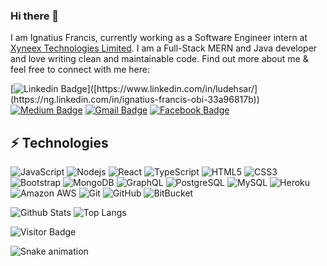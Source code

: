 ### Hi there 👋



I am Ignatius Francis, currently working as a Software Engineer intern at [Xyneex Technologies Limited](https://www.xyneex.com/). I am a Full-Stack MERN and Java developer and love writing clean and maintainable code. Find out more about me & feel free to connect with me here:

[![Linkedin Badge](https://img.shields.io/badge/-Ignatius-blue?style=flat-square&logo=Linkedin&logoColor=white&link=https://[[www.linkedin.com/in/ludehsar/](https://ng.linkedin.com/in/ignatius-francis-obi-33a96817b)](https://ng.linkedin.com/in/ignatius-francis-obi-33a96817b))]([https://www.linkedin.com/in/ludehsar/](https://ng.linkedin.com/in/ignatius-francis-obi-33a96817b))
[![Medium Badge](https://img.shields.io/badge/rashedul-alam-12100E?style=flat-square&logo=medium&logoColor=white&link=https://rashedul-alam.medium.com/)](https://rashedul-alam.medium.com/)
[![Gmail Badge](https://img.shields.io/badge/-mdraanik12@gmail.com-c14438?style=flat-square&logo=Gmail&logoColor=white&link=mailto:mdraanik12@gmail.com)](mailto:obiignatiusfrancis@gmail.com)
[![Facebook Badge](https://img.shields.io/badge/rashedul.alam.anik.2-1877F2?style=flat-square&logo=facebook&logoColor=white&link=https://www.facebook.com/rashedul.alam.anik.2/)](https://www.facebook.com/rashedul.alam.anik.2/)


## ⚡ Technologies

![JavaScript](https://img.shields.io/badge/-JavaScript-black?style=flat-square&logo=javascript)
![Nodejs](https://img.shields.io/badge/-Nodejs-black?style=flat-square&logo=Node.js)
![React](https://img.shields.io/badge/-React-black?style=flat-square&logo=react)
![TypeScript](https://img.shields.io/badge/-TypeScript-007ACC?style=flat-square&logo=typescript)
![HTML5](https://img.shields.io/badge/-HTML5-E34F26?style=flat-square&logo=html5&logoColor=white)
![CSS3](https://img.shields.io/badge/-CSS3-1572B6?style=flat-square&logo=css3)
![Bootstrap](https://img.shields.io/badge/-Bootstrap-563D7C?style=flat-square&logo=bootstrap)
![MongoDB](https://img.shields.io/badge/-MongoDB-black?style=flat-square&logo=mongodb)
![GraphQL](https://img.shields.io/badge/-GraphQL-E10098?style=flat-square&logo=graphql)
![PostgreSQL](https://img.shields.io/badge/-PostgreSQL-336791?style=flat-square&logo=postgresql)
![MySQL](https://img.shields.io/badge/-MySQL-black?style=flat-square&logo=mysql)
![Heroku](https://img.shields.io/badge/-Heroku-430098?style=flat-square&logo=heroku)
![Amazon AWS](https://img.shields.io/badge/Amazon%20AWS-232F3E?style=flat-square&logo=amazon-aws)
![Git](https://img.shields.io/badge/-Git-black?style=flat-square&logo=git)
![GitHub](https://img.shields.io/badge/-GitHub-181717?style=flat-square&logo=github)
![BitBucket](https://img.shields.io/badge/-BitBucket-darkblue?style=flat-square&logo=bitbucket)

![Github Stats](https://github-readme-stats.vercel.app/api?username=IgnatiusFrancis&count_private=true&show_icons=true&include_all_commits=true)
![Top Langs](https://github-readme-stats.vercel.app/api/top-langs/?username=IgnatiusFrancis&hide=TeX&layout=compact)

![Visitor Badge](https://visitor-badge.laobi.icu/badge?page_id=IgnatiusFrancis.IgnatiusFrancis)


![Snake animation](https://github.com/IgnatiusFrancis/IgnatiusFrancis/blob/output/github-contribution-grid-snake.svg)
